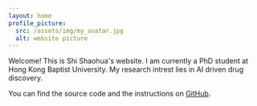 ```yaml
---
layout: home
profile_picture:
  src: /assets/img/my_avatar.jpg
  alt: website picture
---
```

<p>
  Welcome! This is Shi Shaohua's website. I am currently a PhD student at Hong Kong Baptist University. My research intrest lies in AI driven drug discovery.
</p>

<p>
  You can find the source code and the instructions on <a href="https://github.com/eliottvincent/bay">GitHub</a>.
</p>
